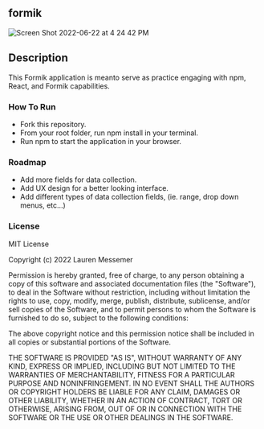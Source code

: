 ## formik

![Screen Shot 2022-06-22 at 4 24 42 PM](https://user-images.githubusercontent.com/70284444/175141262-519e5999-b33c-493f-a363-232bc5a8c200.png)



## Description

This Formik application is meanto serve as practice engaging with npm, React, and Formik capabilities.

### How To Run

- Fork this repository.
- From your root folder, run npm install in your terminal.
- Run npm to start the application in your browser.

### Roadmap

- Add more fields for data collection.
- Add UX design for a better looking interface.
- Add different types of data collection fields, (ie. range, drop down menus, etc...)

### License

MIT License

Copyright (c) 2022 Lauren Messemer

Permission is hereby granted, free of charge, to any person obtaining a copy of this software and associated documentation files (the "Software"), to deal in the Software without restriction, including without limitation the rights to use, copy, modify, merge, publish, distribute, sublicense, and/or sell copies of the Software, and to permit persons to whom the Software is furnished to do so, subject to the following conditions:

The above copyright notice and this permission notice shall be included in all copies or substantial portions of the Software.

THE SOFTWARE IS PROVIDED "AS IS", WITHOUT WARRANTY OF ANY KIND, EXPRESS OR IMPLIED, INCLUDING BUT NOT LIMITED TO THE WARRANTIES OF MERCHANTABILITY, FITNESS FOR A PARTICULAR PURPOSE AND NONINFRINGEMENT. IN NO EVENT SHALL THE AUTHORS OR COPYRIGHT HOLDERS BE LIABLE FOR ANY CLAIM, DAMAGES OR OTHER LIABILITY, WHETHER IN AN ACTION OF CONTRACT, TORT OR OTHERWISE, ARISING FROM, OUT OF OR IN CONNECTION WITH THE SOFTWARE OR THE USE OR OTHER DEALINGS IN THE SOFTWARE.
